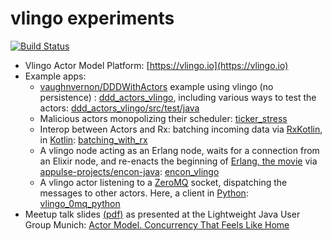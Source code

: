 # vlingo experiments

[![Build Status](https://travis-ci.com/d-led/vlingo_experiments.svg?branch=master)](https://travis-ci.com/d-led/vlingo_experiments)

- Vlingo Actor Model Platform: [https://vlingo.io](https://vlingo.io)
- Example apps:
  - [vaughnvernon/DDDWithActors](https://github.com/VaughnVernon/DDDwithActors) example using vlingo (no persistence) : [ddd_actors_vlingo](ddd_actors_vlingo), including various ways to test the actors: [ddd_actors_vlingo/src/test/java](ddd_actors_vlingo/src/test/java)
  - Malicious actors monopolizing their scheduler: [ticker_stress](ticker_stress)
  - Interop between Actors and Rx: batching incoming data via [RxKotlin](https://github.com/ReactiveX/RxKotlin), in [Kotlin](https://kotlinlang.org): [batching_with_rx](batching_with_rx)
  - A vlingo node acting as an Erlang node, waits for a connection from an Elixir node, and re-enacts the beginning of [Erlang, the movie](https://www.youtube.com/watch?v=xrIjfIjssLE) via [appulse-projects/encon-java](https://github.com/appulse-projects/encon-java): [encon_vlingo](encon_vlingo)
  - A vlingo actor listening to a [ZeroMQ](http://zeromq.org) socket, dispatching the messages to other actors. Here, a client in [Python](http://pyzmq.readthedocs.io): [vlingo_0mq_python](vlingo_0mq_python)
- Meetup talk slides [(pdf)](presentations/2018_ljug_lightweight_java_actors_vlingo_ledentsov.pdf) as presented at the Lightweight Java User Group Munich: [Actor Model. Concurrency That Feels Like Home](https://www.meetup.com/Lightweight-Java-User-Group-Munchen/events/248063316/)
